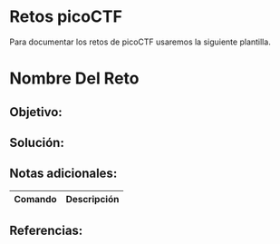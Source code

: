 # Retos picoCTF

Para documentar los retos de picoCTF usaremos la siguiente plantilla.

# Nombre Del Reto

## Objetivo:


## Solución:


## Notas adicionales:
| Comando | Descripción |
| --- | --- |

## Referencias: